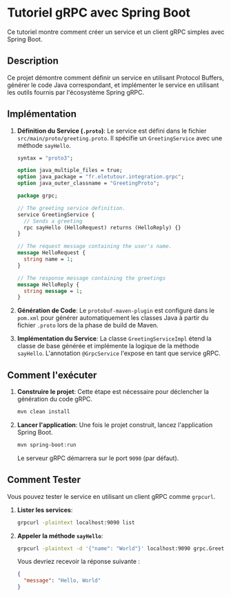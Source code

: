 # Tutoriel gRPC avec Spring Boot

Ce tutoriel montre comment créer un service et un client gRPC simples avec Spring Boot.

## Description

Ce projet démontre comment définir un service en utilisant Protocol Buffers, générer le code Java correspondant, et implémenter le service en utilisant les outils fournis par l'écosystème Spring gRPC.

## Implémentation

1.  **Définition du Service (`.proto`)**: Le service est défini dans le fichier `src/main/proto/greeting.proto`. Il spécifie un `GreetingService` avec une méthode `sayHello`.

    ```protobuf
    syntax = "proto3";

    option java_multiple_files = true;
    option java_package = "fr.eletutour.integration.grpc";
    option java_outer_classname = "GreetingProto";

    package grpc;

    // The greeting service definition.
    service GreetingService {
      // Sends a greeting
      rpc sayHello (HelloRequest) returns (HelloReply) {}
    }

    // The request message containing the user's name.
    message HelloRequest {
      string name = 1;
    }

    // The response message containing the greetings
    message HelloReply {
      string message = 1;
    }
    ```

2.  **Génération de Code**: Le `protobuf-maven-plugin` est configuré dans le `pom.xml` pour générer automatiquement les classes Java à partir du fichier `.proto` lors de la phase de build de Maven.

3.  **Implémentation du Service**: La classe `GreetingServiceImpl` étend la classe de base générée et implémente la logique de la méthode `sayHello`. L'annotation `@GrpcService` l'expose en tant que service gRPC.

## Comment l'exécuter

1.  **Construire le projet**: Cette étape est nécessaire pour déclencher la génération du code gRPC.

    ```bash
    mvn clean install
    ```

2.  **Lancer l'application**: Une fois le projet construit, lancez l'application Spring Boot.

    ```bash
    mvn spring-boot:run
    ```

    Le serveur gRPC démarrera sur le port `9090` (par défaut).

## Comment Tester

Vous pouvez tester le service en utilisant un client gRPC comme `grpcurl`.

1.  **Lister les services**:

    ```bash
    grpcurl -plaintext localhost:9090 list
    ```

2.  **Appeler la méthode `sayHello`**:

    ```bash
    grpcurl -plaintext -d '{"name": "World"}' localhost:9090 grpc.GreetingService/sayHello
    ```

    Vous devriez recevoir la réponse suivante :

    ```json
    {
      "message": "Hello, World"
    }
    ```
